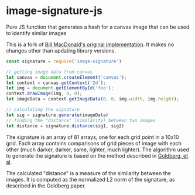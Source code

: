 # image-signature-js

Pure JS function that generates a hash for a canvas image that can be used to identify similar images

This is a fork of [Bill MacDonald's original implementation](https://github.com/alt-text-org/image-signature-js). It
makes no changes other than updating library versions.

```javascript
const signature = require('image-signature')

// getting image data from canvas
let canvas = document.createElement('canvas');
let context = canvas.getContext('2d');
let img = document.getElementById('foo');
context.drawImage(img, 0, 0);
let imageData = context.getImageData(0, 0, img.width, img.height);

// calculating the signature
let sig = signature.generate(imageData)
// finding the "distance" (similarity) between two images
let distance = signature.distance(sig1, sig2)
```

The signature is an array of 81 arrays, one for each grid point in a 10x10 grid. Each array contains comparisons of grid
pieces of image with each other (much darker, darker, same, lighter, much lighter). The algorithm used to generate the
signature is based on the method described in [Goldberg, et al](http://www.cs.cmu.edu/~hcwong/Pdfs/icip02.ps).

The calculated "distance" is a measure of the similarity between the images. It is computed as the normalized L2 norm of
the signature, as described in the Goldberg paper.
